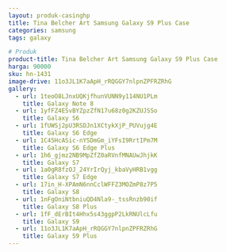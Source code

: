 ```yaml
---
layout: produk-casinghp
title: Tina Belcher Art Samsung Galaxy S9 Plus Case
categories: samsung
tags: galaxy

# Produk
product-title: Tina Belcher Art Samsung Galaxy S9 Plus Case
harga: 90000
sku: hn-1431
image-drive: 11o3JL1K7aApH_rRQGGY7nlpnZPFRZRhG
gallery:
  - url: 1teoO8LJnxUQKjfhunVUNN9y114NU1PLm
    title: Galaxy Note 8
  - url: 1yfFZ4ESvBYZpzZfN17u68z0g2KZUJSSo
    title: Galaxy S6
  - url: 1fUWSj2pU3RSDJn1XCtykXjP_PUVujg4E
    title: Galaxy S6 Edge
  - url: 1C45HcASic-nYSDmGm_iYFsI9RrtIPm7M
    title: Galaxy S6 Edge Plus
  - url: 1h6_gjmz2NB9MpZfZ0aRVnfMNAUwJhjkK
    title: Galaxy S7
  - url: 1a0gR8fzOJ_24YrIrQyj_kbaVyHRB1vgg
    title: Galaxy S7 Edge
  - url: 17in_H-XPAmN6nnCclWFFZ3MOZmP8z7P5
    title: Galaxy S8
  - url: 1nFgOniNtbniuQD4Nla9-_tssRnzb90if
    title: Galaxy S8 Plus
  - url: 1fF_dErBIt4Hhx5s43ggpP2LkRNUlcLfu
    title: Galaxy S9
  - url: 11o3JL1K7aApH_rRQGGY7nlpnZPFRZRhG
    title: Galaxy S9 Plus
---
```

